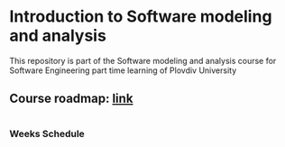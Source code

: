 # Introduction to Software modeling and analysis
This repository is part of the Software modeling and analysis course for Software Engineering part time learning of Plovdiv University


## Course roadmap: [link](https://github.com/pkyurkchiev/software-modeling-and-analysis-se-pt/blob/master/documentations/roadmap-sma.mup)


#
### Weeks Schedule
